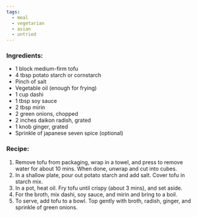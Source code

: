 ```yaml
---
tags:
  - meal
  - vegetarian
  - asian
  - untried
---
```

### Ingredients:
- 1 block medium-firm tofu
- 4 tbsp potato starch or cornstarch
- Pinch of salt
- Vegetable oil (enough for frying)
- 1 cup dashi
- 1 tbsp soy sauce
- 2 tbsp mirin
- 2 green onions, chopped
- 2 inches daikon radish, grated
- 1 knob ginger, grated
- Sprinkle of japanese seven spice (optional)

### Recipe:
1. Remove tofu from packaging, wrap in a towel, and press to remove water for about 10 mins. When done, unwrap and cut into cubes. 
2. In a shallow plate, pour out potato starch and add salt. Cover tofu in starch mix.
3. In a pot, heat oil. Fry tofu until crispy (about 3 mins), and set aside. 
4. For the broth, mix dashi, soy sauce, and mirin and bring to a boil. 
5. To serve, add tofu to a bowl. Top gently with broth, radish, ginger, and sprinkle of green onions. 